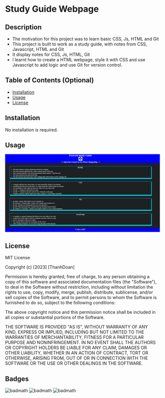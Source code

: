 # Study Guide Webpage

## Description

- The motivation for this project was to learn basic CSS, Js, HTML and Git
- This project is built to work as a study guide, with notes from CSS, Javascript, HTML and Git
- It display notes for CSS, Js, HTML, Git
- I learnt how to create a HTML webpage, style it with CSS and use Javascript to add logic and 
  use Git for version control.

## Table of Contents (Optional)

- [Installation](#installation)
- [Usage](#usage)
- [License](#license)

## Installation

No installation is required.

## Usage

![screenshot](assets/screenshot.png)

## License

MIT License

Copyright (c) [2023] [ThanhDoan]

Permission is hereby granted, free of charge, to any person obtaining a copy
of this software and associated documentation files (the "Software"), to deal
in the Software without restriction, including without limitation the rights
to use, copy, modify, merge, publish, distribute, sublicense, and/or sell
copies of the Software, and to permit persons to whom the Software is
furnished to do so, subject to the following conditions:

The above copyright notice and this permission notice shall be included in all
copies or substantial portions of the Software.

THE SOFTWARE IS PROVIDED "AS IS", WITHOUT WARRANTY OF ANY KIND, EXPRESS OR
IMPLIED, INCLUDING BUT NOT LIMITED TO THE WARRANTIES OF MERCHANTABILITY,
FITNESS FOR A PARTICULAR PURPOSE AND NONINFRINGEMENT. IN NO EVENT SHALL THE
AUTHORS OR COPYRIGHT HOLDERS BE LIABLE FOR ANY CLAIM, DAMAGES OR OTHER
LIABILITY, WHETHER IN AN ACTION OF CONTRACT, TORT OR OTHERWISE, ARISING FROM,
OUT OF OR IN CONNECTION WITH THE SOFTWARE OR THE USE OR OTHER DEALINGS IN THE
SOFTWARE.

## Badges

![badmath](https://img.shields.io/github/languages/top/nielsenjared/badmath)
![badmath](https://img.shields.io/badge/CSS-100%25-blue)
![badmath](https://img.shields.io/badge/HTML-100%25-blue)
